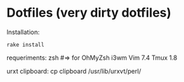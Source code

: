 Dotfiles (very dirty dotfiles)
========

Installation:

```
rake install
```
requeriments: 
    zsh #=>  for OhMyZsh
    i3wm 
    Vim  7.4
    Tmux  1.8



urxt clipboard:
    cp clipboard /usr/lib/urxvt/perl/

